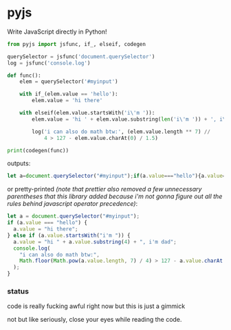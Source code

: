 # pyjs

Write JavaScript directly in Python!

```py
from pyjs import jsfunc, if_, elseif, codegen

querySelector = jsfunc('document.querySelector')
log = jsfunc('console.log')

def func():
    elem = querySelector('#myinput')

    with if_(elem.value == 'hello'):
        elem.value = 'hi there'

    with elseif(elem.value.startsWith('i\'m ')):
        elem.value = 'hi ' + elem.value.substring(len('i\'m ')) + ', i\'m dad'

        log('i can also do math btw:', (elem.value.length ** 7) //
            4 > 127 - elem.value.charAt(0) / 1.5)

print(codegen(func))
```

outputs:

<!--prettier-ignore-->
```js
let a=document.querySelector("#myinput");if(a.value==="hello"){a.value="hi there";}else if(a.value.startsWith("i'm ")){a.value="hi "+a.value.substring(4)+", i'm dad";console.log("i can also do math btw:",Math.floor(Math.pow(a.value.length,7)/4)>(127-(a.value.charAt(0)/1.5)));}
```

or pretty-printed _(note that prettier also removed a few unnecessary parentheses that this library added because i'm not gonna figure out all the rules behind javascript operator precedence)_:

```js
let a = document.querySelector("#myinput");
if (a.value === "hello") {
  a.value = "hi there";
} else if (a.value.startsWith("i'm ")) {
  a.value = "hi " + a.value.substring(4) + ", i'm dad";
  console.log(
    "i can also do math btw:",
    Math.floor(Math.pow(a.value.length, 7) / 4) > 127 - a.value.charAt(0) / 1.5
  );
}
```

### status

code is really fucking awful right now but this is just a gimmick

not but like seriously, close your eyes while reading the code.
